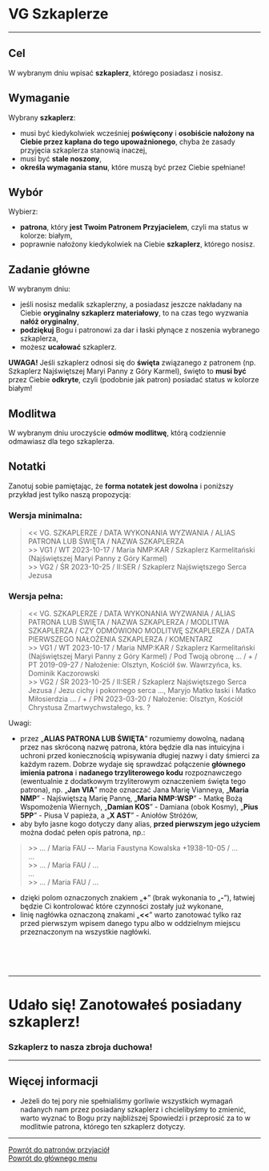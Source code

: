 # <span class="status status-list"><span class="status status-list">VG</span> Szkaplerze</span>
---
## Cel
W <span class="selected-day-info">wybranym dniu</span> wpisać **szkaplerz**, którego posiadasz i nosisz.
## Wymaganie
Wybrany **szkaplerz**:
- musi być kiedykolwiek wcześniej **poświęcony** i **osobiście nałożony na Ciebie przez kapłana do tego upoważnionego**, chyba że zasady przyjęcia szkaplerza stanowią inaczej,
- musi być **stale noszony**,
- **określa wymagania stanu**, które muszą być przez Ciebie spełniane!
## Wybór
Wybierz:
- **patrona**, który **jest Twoim Patronem Przyjacielem**, czyli ma status w kolorze: <span class="status status-white">białym</span>,
- poprawnie nałożony kiedykolwiek na Ciebie **szkaplerz**, którego nosisz.
## Zadanie główne
W <span class="selected-day-info">wybranym dniu</span>:
- jeśli nosisz medalik szkaplerzny, a posiadasz jeszcze nakładany na Ciebie **oryginalny szkaplerz materiałowy**, to na czas tego wyzwania **nałóż oryginalny**,
- **podziękuj** Bogu i patronowi za dar i łaski płynące z noszenia wybranego szkaplerza,
- możesz **ucałować** szkaplerz.

**UWAGA!** Jeśli szkaplerz odnosi się do **święta** związanego z patronem (np. Szkaplerz Najświętszej Maryi Panny z Góry Karmel), święto to **musi być** przez Ciebie **odkryte**, czyli (podobnie jak patron) posiadać status w kolorze <span class="status status-white">białym</span>!
## Modlitwa
W <span class="selected-day-info">wybranym dniu</span> uroczyście **odmów modlitwę**, którą codziennie odmawiasz dla tego szkaplerza.
## Notatki
Zanotuj sobie pamiętając, że **forma notatek jest dowolna** i poniższy przykład jest tylko naszą propozycją:
### Wersja minimalna:
> \<\< VG. SZKAPLERZE / DATA WYKONANIA WYZWANIA / ALIAS PATRONA LUB ŚWIĘTA / NAZWA SZKAPLERZA  
> \>\> VG1 / WT 2023-10-17 / Maria NMP:KAR / Szkaplerz Karmelitański (Najświętszej Maryi Panny z Góry Karmel)  
> \>\> VG2 / ŚR 2023-10-25 / II:SER / Szkaplerz Najświętszego Serca Jezusa
### Wersja pełna:
> \<\< VG. SZKAPLERZE / DATA WYKONANIA WYZWANIA / ALIAS PATRONA LUB ŚWIĘTA / NAZWA SZKAPLERZA / MODLITWA SZKAPLERZA / CZY ODMÓWIONO MODLITWĘ SZKAPLERZA / DATA PIERWSZEGO NAŁOŻENIA SZKAPLERZA / KOMENTARZ  
> \>\> VG1 / WT 2023-10-17 / Maria NMP:KAR / Szkaplerz Karmelitański (Najświętszej Maryi Panny z Góry Karmel) / Pod Twoją obronę ... / + / PT 2019-09-27 / Nałożenie: Olsztyn, Kościół św. Wawrzyńca, ks. Dominik Kaczorowski  
> \>\> VG2 / ŚR 2023-10-25 / II:SER / Szkaplerz Najświętszego Serca Jezusa / Jezu cichy i pokornego serca ..., Maryjo Matko łaski i Matko Miłosierdzia ... / + / PN 2023-03-20 / Nałożenie: Olsztyn, Kościół Chrystusa Zmartwychwstałego, ks. ?

Uwagi:
- przez „**ALIAS PATRONA LUB ŚWIĘTA**” rozumiemy dowolną, nadaną przez nas skróconą nazwę patrona, która będzie dla nas intuicyjna i uchroni przed koniecznością wpisywania długiej nazwy i daty śmierci za każdym razem. Dobrze wydaje się sprawdzać połączenie **głównego imienia patrona** i **nadanego trzyliterowego kodu** rozpoznawczego (ewentualnie z dodatkowym trzyliterowym oznaczeniem święta tego patrona), np. „**Jan VIA**” może oznaczać Jana Marię Vianneya, „**Maria NMP**” - Najświętszą Marię Pannę, „**Maria NMP:WSP**” - Matkę Bożą Wspomożenia Wiernych, „**Damian KOS**” - Damiana (obok Kosmy), „**Pius 5PP**” - Piusa V papieża, a „**X AST**” - Aniołów Stróżów,
- aby było jasne kogo dotyczy dany alias, **przed pierwszym jego użyciem** można dodać pełen opis patrona, np.:
> \>\> ... / Maria FAU -- Maria Faustyna Kowalska +1938-10-05 / ...  
> ...  
> \>\> ... / Maria FAU / ...  
> ...  
> \>\> ... / Maria FAU / ...
- dzięki polom oznaczonych znakiem „**+**” (brak wykonania to „**-**”), łatwiej będzie Ci kontrolować które czynności zostały już wykonane,
- linię nagłówka oznaczoną znakami „**<<**” warto zanotować tylko raz przed pierwszym wpisem danego typu albo w oddzielnym miejscu przeznaczonym na wszystkie nagłówki.
<br />
<br />
<br />

---
# Udało się! Zanotowałeś posiadany szkaplerz!
### Szkaplerz to nasza zbroja duchowa!
---

## <span id="szkaplerze-wiecej-informacji">Więcej informacji</span>
- Jeżeli do tej pory nie spełnialiśmy gorliwie wszystkich wymagań nadanych nam przez posiadany szkaplerz i chcielibyśmy to zmienić, warto wyznać to Bogu przy najbliższej Spowiedzi i przeprosić za to w modlitwie patrona, którego ten szkaplerz dotyczy.

---
[Powrót do patronów przyjaciół](patroni_przyjaciele.md)  
[Powrót do głównego menu](index.md)
